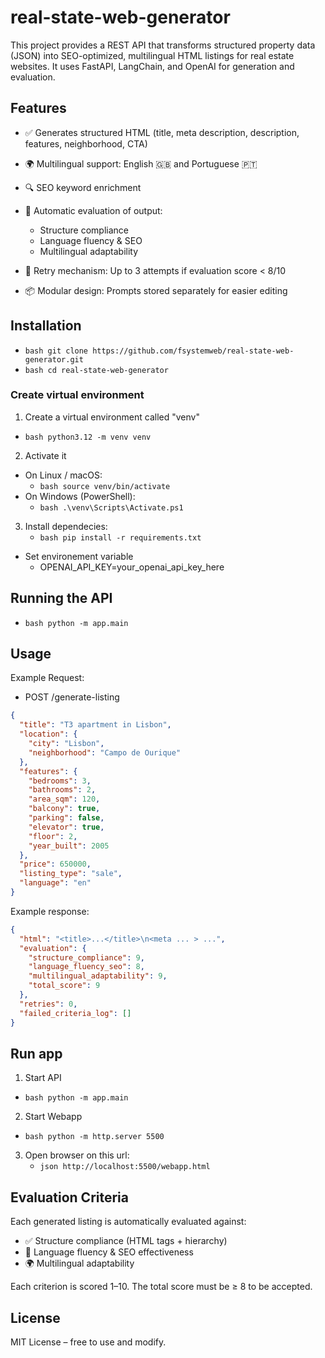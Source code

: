 # real-state-web-generator
This project provides a REST API that transforms structured property data (JSON) into SEO-optimized, multilingual HTML listings for real estate websites.
It uses FastAPI, LangChain, and OpenAI for generation and evaluation.

## Features
- ✅ Generates structured HTML (title, meta description, description, features, neighborhood, CTA)
- 🌍 Multilingual support: English 🇬🇧 and Portuguese  🇵🇹
- 🔍 SEO keyword enrichment
- 🧪 Automatic evaluation of output:
    - Structure compliance
    - Language fluency & SEO
    - Multilingual adaptability

- 🔁 Retry mechanism: Up to 3 attempts if evaluation score < 8/10
- 📦 Modular design: Prompts stored separately for easier editing

## Installation
 - ```bash git clone https://github.com/fsystemweb/real-state-web-generator.git ```
 - ```bash cd real-state-web-generator ```

### Create virtual environment
 1. Create a virtual environment called "venv"
  - ```bash python3.12 -m venv venv ```
 2. Activate it
  * On Linux / macOS:
    - ```bash source venv/bin/activate ```
  * On Windows (PowerShell):
    - ```bash .\venv\Scripts\Activate.ps1 ```
 3. Install dependecies:
    - ```bash pip install -r requirements.txt ```

* Set environement variable
  - OPENAI_API_KEY=your_openai_api_key_here

## Running the API
 - ```bash python -m app.main ```

## Usage
Example Request:
- POST /generate-listing
```json
{
  "title": "T3 apartment in Lisbon",
  "location": {
    "city": "Lisbon",
    "neighborhood": "Campo de Ourique"
  },
  "features": {
    "bedrooms": 3,
    "bathrooms": 2,
    "area_sqm": 120,
    "balcony": true,
    "parking": false,
    "elevator": true,
    "floor": 2,
    "year_built": 2005
  },
  "price": 650000,
  "listing_type": "sale",
  "language": "en"
}
```

Example response: 
```json
{
  "html": "<title>...</title>\n<meta ... > ...",
  "evaluation": {
    "structure_compliance": 9,
    "language_fluency_seo": 8,
    "multilingual_adaptability": 9,
    "total_score": 9
  },
  "retries": 0,
  "failed_criteria_log": []
}
```

## Run app
 1. Start API
  - ```bash python -m app.main ```
 2. Start Webapp
  - ```bash python -m http.server 5500```
 3. Open browser on this url:
    - ```json http://localhost:5500/webapp.html ```


## Evaluation Criteria
Each generated listing is automatically evaluated against:

- ✅ Structure compliance (HTML tags + hierarchy)
- 📣 Language fluency & SEO effectiveness
- 🌍 Multilingual adaptability

Each criterion is scored 1–10. The total score must be ≥ 8 to be accepted.

## License
MIT License – free to use and modify.